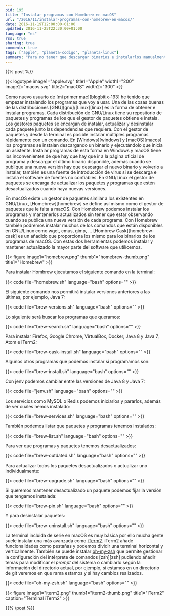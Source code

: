 ```yaml
---
pid: 195
title: "Instalar programas con Homebrew en macOS"
url: "/2016/11/instalar-programas-con-homebrew-en-macos/"
date: 2016-11-19T12:00:00+01:00
updated: 2016-11-25T22:30:00+01:00
language: "es"
rss: true
sharing: true
comments: true
tags: ["apple", "planeta-codigo", "planeta-linux"]
summary: "Para no tener que descargar binarios e instalarlos manualmente y estar pendiente de nuevas versiones que se publiquen en un futuro en macOS está Homebrew. Homebrew es un gestor de paquetes similar a los existentes en las distribuciones GNU/Linux con el que podremos buscar software, instalar, actualizar, ver que hemos instalado, cuales están desactualizados, iniciar y parar servicios y desinstalar los paquetes o programas. Esta es una guía básica sobre como instalar software en macOS con Homebrew y como instalar iTerm2 que es una mejor terminal que la propia del sistema con iterm."
---
```


{{% post %}}

{{< logotype image1="apple.svg" title1="Apple" width1="200" image2="macos.svg" title2="macOS" width2="300" >}}

Como nuevo usuario de [mi primer mac][blogbitix-193] he tenido que empezar instalando los programas que voy a usar. Una de las cosas buenas de las distribuciones [GNU][gnu]/[Linux][linux] es la forma de obtener e instalar programas. Cada distribución de GNU/Linux tiene su repositorio de paquetes y programas de los que el gestor de paquetes obtiene e instala. Los gestores paquetes se encargan de instalar, actualizar y desinstalar cada paquete junto las dependencias que requiera. Con el gestor de paquetes y desde la terminal es posible instalar múltiples programas rápidamente con un comando. En [Windows][windows] y [macOS][macos] los programas se instalan descargando un binario y ejecutándolo que inicia un asistente. Instalar programas de esta forma en Windows y macOS tiene los inconvenientes de que hay que hay que ir a la página oficial de programa y descargar el último binario disponible, además cuando se publique una nueva versión hay que descargar el nuevo binario y volverlo a instalar, también es una fuente de introducción de virus si se descarga e instala el software de fuentes no confiables. En GNU/Linux el gestor de paquetes se encarga de actualizar los paquetes y programas que estén desactualizados cuando haya nuevas versiones.

En macOS existe un gestor de paquetes similar a los existentes en GNU/Linux, [Homebrew][homebrew] se define así mismo como el gestor de paquetes que le falta a macOS. Con Homebrew podemos instalar los programas y mantenerlos actualizados sin tener que estar observando cuando se publica una nueva versión de cada programa. Con Homebrew también podremos instalar muchos de los comandos que están disponibles en GNU/Linux como wget, cmus, gimp, ... [Hombrew Cask][homebrew-cask] es un añadido que proporciona los mismo para los binarios de los programas de macOS. Con estas dos herramientas podemos instalar y mantener actualizado la mayor parte del software que utilicemos.

<div class="media">
    {{< figure
        image1="homebrew.png" thumb1="homebrew-thumb.png" title1="Homebrew" >}}
</div>

Para instalar Hombrew ejecutamos el siguiente comando en la terminal:

{{< code file="homebrew.sh" language="bash" options="" >}}

El siguiente comando nos permitirá instalar versiones anteriores a las últimas, por ejemplo, Java 7:

{{< code file="brew-versions.sh" language="bash" options="" >}}

Lo siguiente será buscar los programas que queramos:

{{< code file="brew-search.sh" language="bash" options="" >}}

Para instalar Firefox, Google Chrome, VirtualBox, Docker, Java 8 y Java 7, Atom e iTerm2:

{{< code file="brew-cask-install.sh" language="bash" options="" >}}

Algunos otros programas que podemos instalar si programamos son:

{{< code file="brew-install.sh" language="bash" options="" >}}

Con jenv podemos cambiar entre las versiones de Java 8 y Java 7:

{{< code file="jenv.sh" language="bash" options="" >}}

Los servicios como MySQL o Redis podemos iniciarlos y pararlos, además de ver cuales hemos instalado:

{{< code file="brew-services.sh" language="bash" options="" >}}

También podemos listar que paquetes y programas tenemos instalados:

{{< code file="brew-list.sh" language="bash" options="" >}}

Para ver que programas y paquetes tenemos desactualizados:

{{< code file="brew-outdated.sh" language="bash" options="" >}}

Para actualizar todos los paquetes desactualizados o actualizar uno individualmente:

{{< code file="brew-upgrade.sh" language="bash" options="" >}}

Si queremos mantener desactualizado un paquete podemos fijar la versión que tengamos instalada:

{{< code file="brew-pin.sh" language="bash" options="" >}}

Y para desinstalar paquetes:

{{< code file="brew-uninstall.sh" language="bash" options="" >}}

La terminal incluida de serie en macOS es muy básica por ello mucha gente suele instalar una más avanzada como [iTerm2](http://iterm2.com/). iTerm2 añade funcionalidades como pestañas y podemos dividir una terminal horizontal y verticalmente. También se puede instalar [oh-my-zsh](https://ohmyz.sh/) que permite gestionar la configuración del intérprete de comandos [zsh][zsh] pudiendo añadir temas para modificar el _prompt_ del sistema o cambiarlo según la información del directorio actual, por ejemplo, si estamos en un directorio de git veremos en que rama estamos y si hay cambios realizados.

{{< code file="oh-my-zsh.sh" language="bash" options="" >}}

<div class="media">
    {{< figure
        image1="iterm2.png" thumb1="iterm2-thumb.png" title1="iTerm2"
        caption="Terminal iTerm2" >}}
</div>

{{% /post %}}
